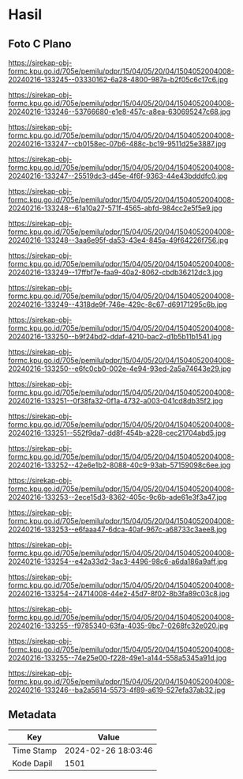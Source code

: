 # Hasil

## Foto C Plano

https://sirekap-obj-formc.kpu.go.id/705e/pemilu/pdpr/15/04/05/20/04/1504052004008-20240216-133245--03330162-6a28-4800-987a-b2f05c6c17c6.jpg

https://sirekap-obj-formc.kpu.go.id/705e/pemilu/pdpr/15/04/05/20/04/1504052004008-20240216-133246--53766680-e1e8-457c-a8ea-630695247c68.jpg

https://sirekap-obj-formc.kpu.go.id/705e/pemilu/pdpr/15/04/05/20/04/1504052004008-20240216-133247--cb0158ec-07b6-488c-bc19-9511d25e3887.jpg

https://sirekap-obj-formc.kpu.go.id/705e/pemilu/pdpr/15/04/05/20/04/1504052004008-20240216-133247--25519dc3-d45e-4f6f-9363-44e43bdddfc0.jpg

https://sirekap-obj-formc.kpu.go.id/705e/pemilu/pdpr/15/04/05/20/04/1504052004008-20240216-133248--61a10a27-571f-4565-abfd-984cc2e5f5e9.jpg

https://sirekap-obj-formc.kpu.go.id/705e/pemilu/pdpr/15/04/05/20/04/1504052004008-20240216-133248--3aa6e95f-da53-43e4-845a-49f64226f756.jpg

https://sirekap-obj-formc.kpu.go.id/705e/pemilu/pdpr/15/04/05/20/04/1504052004008-20240216-133249--17ffbf7e-faa9-40a2-8062-cbdb36212dc3.jpg

https://sirekap-obj-formc.kpu.go.id/705e/pemilu/pdpr/15/04/05/20/04/1504052004008-20240216-133249--4318de9f-746e-429c-8c67-d69171295c6b.jpg

https://sirekap-obj-formc.kpu.go.id/705e/pemilu/pdpr/15/04/05/20/04/1504052004008-20240216-133250--b9f24bd2-ddaf-4210-bac2-d1b5b11b1541.jpg

https://sirekap-obj-formc.kpu.go.id/705e/pemilu/pdpr/15/04/05/20/04/1504052004008-20240216-133250--e6fc0cb0-002e-4e94-93ed-2a5a74643e29.jpg

https://sirekap-obj-formc.kpu.go.id/705e/pemilu/pdpr/15/04/05/20/04/1504052004008-20240216-133251--0f38fa32-0f1a-4732-a003-041cd8db35f2.jpg

https://sirekap-obj-formc.kpu.go.id/705e/pemilu/pdpr/15/04/05/20/04/1504052004008-20240216-133251--552f9da7-dd8f-454b-a228-cec21704abd5.jpg

https://sirekap-obj-formc.kpu.go.id/705e/pemilu/pdpr/15/04/05/20/04/1504052004008-20240216-133252--42e6e1b2-8088-40c9-93ab-57159098c6ee.jpg

https://sirekap-obj-formc.kpu.go.id/705e/pemilu/pdpr/15/04/05/20/04/1504052004008-20240216-133253--2ece15d3-8362-405c-9c6b-ade61e3f3a47.jpg

https://sirekap-obj-formc.kpu.go.id/705e/pemilu/pdpr/15/04/05/20/04/1504052004008-20240216-133253--e6faaa47-6dca-40af-967c-a68733c3aee8.jpg

https://sirekap-obj-formc.kpu.go.id/705e/pemilu/pdpr/15/04/05/20/04/1504052004008-20240216-133254--e42a33d2-3ac3-4496-98c6-a6da186a9aff.jpg

https://sirekap-obj-formc.kpu.go.id/705e/pemilu/pdpr/15/04/05/20/04/1504052004008-20240216-133254--24714008-44e2-45d7-8f02-8b3fa89c03c8.jpg

https://sirekap-obj-formc.kpu.go.id/705e/pemilu/pdpr/15/04/05/20/04/1504052004008-20240216-133255--f9785340-63fa-4035-9bc7-0268fc32e020.jpg

https://sirekap-obj-formc.kpu.go.id/705e/pemilu/pdpr/15/04/05/20/04/1504052004008-20240216-133255--74e25e00-f228-49e1-a144-558a5345a91d.jpg

https://sirekap-obj-formc.kpu.go.id/705e/pemilu/pdpr/15/04/05/20/04/1504052004008-20240216-133246--ba2a5614-5573-4f89-a619-527efa37ab32.jpg


## Metadata

| Key        | Value               |
| ---------- | ------------------- |
| Time Stamp | 2024-02-26 18:03:46 |
| Kode Dapil | 1501                |



